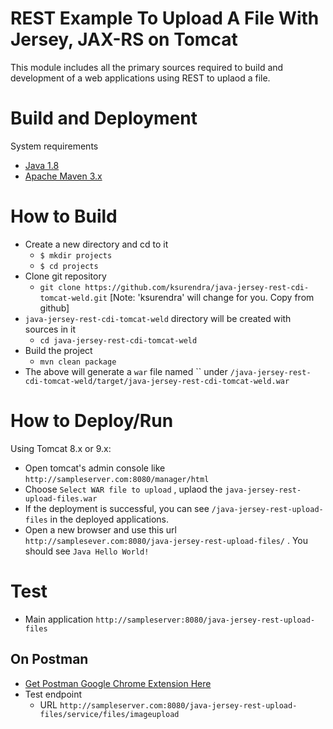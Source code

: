 #  REST Example To Upload A File With Jersey, JAX-RS on Tomcat
This module includes all the primary sources required to build and development of a web applications using REST to uplaod a file.

# Build and Deployment
System requirements
* [Java 1.8](http://www.oracle.com/technetwork/java/javase/downloads/jdk8-downloads-2133151.html)
* [Apache Maven 3.x](https://maven.apache.org/download.cgi)

# How to Build
* Create a new directory and cd to it
  * `$ mkdir projects`
  * `$ cd projects`
* Clone git repository  
  * `git clone https://github.com/ksurendra/java-jersey-rest-cdi-tomcat-weld.git` [Note: 'ksurendra' will change for you. Copy from github]
* `java-jersey-rest-cdi-tomcat-weld` directory will be created with sources in it
  * `cd java-jersey-rest-cdi-tomcat-weld`
* Build the project
  * `mvn clean package`
* The above will generate a `war` file named `` under `/java-jersey-rest-cdi-tomcat-weld/target/java-jersey-rest-cdi-tomcat-weld.war`

# How to Deploy/Run
Using Tomcat 8.x or 9.x:
* Open tomcat's admin console like `http://sampleserver.com:8080/manager/html` 
* Choose `Select WAR file to upload` , uplaod the `java-jersey-rest-upload-files.war`
* If the deployment is successful, you can see `/java-jersey-rest-upload-files` in the deployed applications.
* Open a new browser and use this url `http://samplesever.com:8080/java-jersey-rest-upload-files/` . You should see `Java Hello World!`

# Test
* Main application `http://sampleserver:8080/java-jersey-rest-upload-files`

## On Postman
* [Get Postman Google Chrome Extension Here](https://chrome.google.com/webstore/detail/postman/fhbjgbiflinjbdggehcddcbncdddomop?hl=en)
* Test endpoint
  * URL `http://sampleserver.com:8080/java-jersey-rest-upload-files/service/files/imageupload`
  

